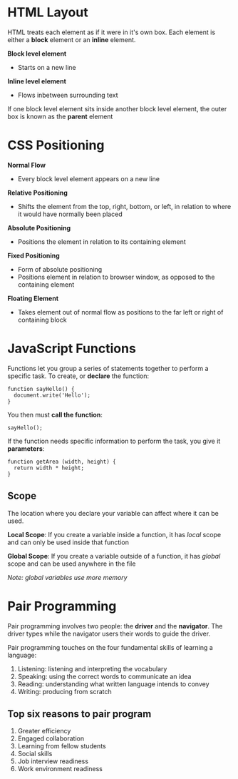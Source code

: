 # HTML Layout

HTML treats each element as if it were in it's own box.  Each element is either a **block** element or an **inline** element.  

**Block level element**
- Starts on a new line

**Inline level element**
- Flows inbetween surrounding text

If one block level element sits inside another block level element, the outer box is known as the **parent** element

# CSS Positioning

**Normal Flow**
- Every block level element appears on a new line

**Relative Positioning**
- Shifts the element from the top, right, bottom, or left, in relation to where it would have normally been placed

**Absolute Positioning**
- Positions the element in relation to its containing element 

**Fixed Positioning**
- Form of absolute positioning
- Positions element in relation to browser window, as opposed to the containing element

**Floating Element**
- Takes element out of normal flow as positions to the far left or right of containing block

# JavaScript Functions

Functions let you group a series of statements together to perform a specific task.  To create, or **declare** the function:

```
function sayHello() {
  document.write('Hello');
}
```
You then must **call the function**:
```
sayHello();
```
If the function needs specific information to perform the task, you give it **parameters**:
```
function getArea (width, height) {
  return width * height;
}
```
## Scope

The location where you declare your variable can affect where it can be used. 

**Local Scope**: If you create a variable inside a function, it has *local* scope and can only be used inside that function

**Global Scope**: If you create a variable outside of a function, it has *global* scope and can be used anywhere in the file

*Note: global variables use more memory*


# Pair Programming

Pair programming involves two people: the **driver** and the **navigator**.   The driver types while the navigator users their words to guide the driver.

Pair programming touches on the four fundamental skills of learning a language:

1. Listening: listening and interpreting the vocabulary
2. Speaking: using the correct words to communicate an idea
3. Reading: understanding what written language intends to convey
4. Writing: producing from scratch 

## Top six reasons to pair program

1. Greater efficiency 
2. Engaged collaboration
3. Learning from fellow students
4. Social skills
5. Job interview readiness
6. Work environment readiness
